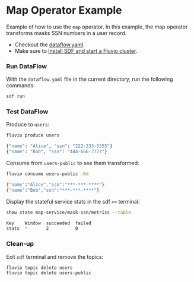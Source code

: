 # Map Operator Example

Example of how to use the `map` operator. In this example, the map operator transforms masks SSN numbers in a user record.

* Checkout the [dataflow.yaml](./dataflow.yaml).
* Make sure to [Install SDF and start a Fluvio cluster].

### Run DataFlow

With the `dataflow.yaml` file in the current directory, run the following commands:

```bash
sdf run
```

### Test DataFlow

Produce to `users`:

```bash
fluvio produce users
```

```bash
{"name": "Alice", "ssn": "222-333-5555"}
{"name": "Bob", "ssn": "444-666-7777"}
```

Consume from `users-public` to see them transformed:

```bash
fluvio consume users-public -Bd
```

```bash
{"name":"Alice","ssn":"***-***-****"}
{"name":"Bob","ssn":"***-***-****"}
```

Display the stateful service stats in the sdf `>>` terminal:

```bash
show state map-service/mask-ssn/metrics --table
```

```bash
Key    Window  succeeded  failed 
stats  *       2          0   
```

### Clean-up

Exit `sdf` terminal and remove the topics:

```bash
fluvio topic delete users
fluvio topic delete users-public
```

[Install SDF and start a Fluvio cluster]: /README.MD#prerequisites